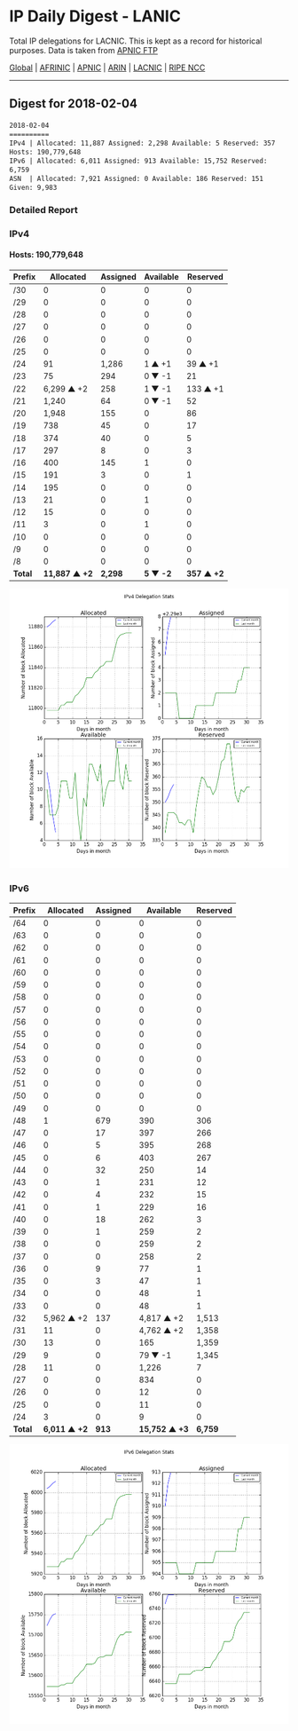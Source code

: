 # IP Daily Digest - LANIC

Total IP delegations for LACNIC. This is kept as a record for historical purposes. Data is taken from [APNIC FTP](https://ftp.apnic.net/)

[Global](https://github.com/csmets/IP-Daily-Digest) | [AFRINIC](https://github.com/csmets/IP-Daily-Digest/tree/master/archives/AFRINIC) | [APNIC](https://github.com/csmets/IP-Daily-Digest/tree/master/archives/APNIC) | [ARIN](https://github.com/csmets/IP-Daily-Digest/tree/master/archives/ARIN) | [LACNIC](https://github.com/csmets/IP-Daily-Digest/tree/master/archives/LACNIC) | [RIPE NCC](https://github.com/csmets/IP-Daily-Digest/tree/master/archives/RIPE_NCC)

---

## Digest for 2018-02-04
```
2018-02-04
==========
IPv4 | Allocated: 11,887 Assigned: 2,298 Available: 5 Reserved: 357 Hosts: 190,779,648
IPv6 | Allocated: 6,011 Assigned: 913 Available: 15,752 Reserved: 6,759
ASN  | Allocated: 7,921 Assigned: 0 Available: 186 Reserved: 151 Given: 9,983
```

### Detailed Report

### IPv4

#### Hosts: **190,779,648**

| Prefix | Allocated | Assigned | Available | Reserved |
| ----- | ----- | ----- | ----- | ----- |
| /30 | 0 | 0 | 0 | 0 |
| /29 | 0 | 0 | 0 | 0 |
| /28 | 0 | 0 | 0 | 0 |
| /27 | 0 | 0 | 0 | 0 |
| /26 | 0 | 0 | 0 | 0 |
| /25 | 0 | 0 | 0 | 0 |
| /24 | 91 | 1,286 | 1 ▲ +1 | 39 ▲ +1 |
| /23 | 75 | 294 | 0 ▼ -1 | 21 |
| /22 | 6,299 ▲ +2 | 258 | 1 ▼ -1 | 133 ▲ +1 |
| /21 | 1,240 | 64 | 0 ▼ -1 | 52 |
| /20 | 1,948 | 155 | 0 | 86 |
| /19 | 738 | 45 | 0 | 17 |
| /18 | 374 | 40 | 0 | 5 |
| /17 | 297 | 8 | 0 | 3 |
| /16 | 400 | 145 | 1 | 0 |
| /15 | 191 | 3 | 0 | 1 |
| /14 | 195 | 0 | 0 | 0 |
| /13 | 21 | 0 | 1 | 0 |
| /12 | 15 | 0 | 0 | 0 |
| /11 | 3 | 0 | 1 | 0 |
| /10 | 0 | 0 | 0 | 0 |
| /9 | 0 | 0 | 0 | 0 |
| /8 | 0 | 0 | 0 | 0 |
| **Total** | **11,887 ▲ +2** | **2,298** | **5 ▼ -2** | **357 ▲ +2** |

![ipv4-stats](ipv4-figure.png)

### IPv6

| Prefix | Allocated | Assigned | Available | Reserved |
| ----- | ----- | ----- | ----- | ----- |
| /64 | 0 | 0 | 0 | 0 |
| /63 | 0 | 0 | 0 | 0 |
| /62 | 0 | 0 | 0 | 0 |
| /61 | 0 | 0 | 0 | 0 |
| /60 | 0 | 0 | 0 | 0 |
| /59 | 0 | 0 | 0 | 0 |
| /58 | 0 | 0 | 0 | 0 |
| /57 | 0 | 0 | 0 | 0 |
| /56 | 0 | 0 | 0 | 0 |
| /55 | 0 | 0 | 0 | 0 |
| /54 | 0 | 0 | 0 | 0 |
| /53 | 0 | 0 | 0 | 0 |
| /52 | 0 | 0 | 0 | 0 |
| /51 | 0 | 0 | 0 | 0 |
| /50 | 0 | 0 | 0 | 0 |
| /49 | 0 | 0 | 0 | 0 |
| /48 | 1 | 679 | 390 | 306 |
| /47 | 0 | 17 | 397 | 266 |
| /46 | 0 | 5 | 395 | 268 |
| /45 | 0 | 6 | 403 | 267 |
| /44 | 0 | 32 | 250 | 14 |
| /43 | 0 | 1 | 231 | 12 |
| /42 | 0 | 4 | 232 | 15 |
| /41 | 0 | 1 | 229 | 16 |
| /40 | 0 | 18 | 262 | 3 |
| /39 | 0 | 1 | 259 | 2 |
| /38 | 0 | 0 | 259 | 2 |
| /37 | 0 | 0 | 258 | 2 |
| /36 | 0 | 9 | 77 | 1 |
| /35 | 0 | 3 | 47 | 1 |
| /34 | 0 | 0 | 48 | 1 |
| /33 | 0 | 0 | 48 | 1 |
| /32 | 5,962 ▲ +2 | 137 | 4,817 ▲ +2 | 1,513 |
| /31 | 11 | 0 | 4,762 ▲ +2 | 1,358 |
| /30 | 13 | 0 | 165 | 1,359 |
| /29 | 9 | 0 | 79 ▼ -1 | 1,345 |
| /28 | 11 | 0 | 1,226 | 7 |
| /27 | 0 | 0 | 834 | 0 |
| /26 | 0 | 0 | 12 | 0 |
| /25 | 0 | 0 | 11 | 0 |
| /24 | 3 | 0 | 9 | 0 |
| **Total** | **6,011 ▲ +2** | **913** | **15,752 ▲ +3** | **6,759** |

![ipv6-stats](ipv6-figure.png)